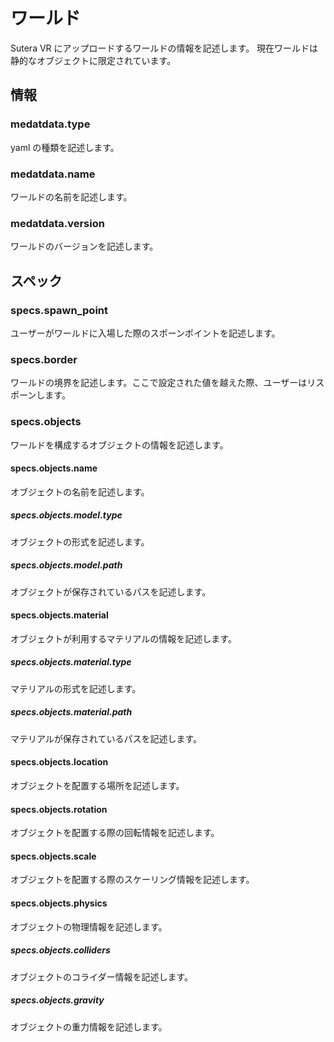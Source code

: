 # ワールド

Sutera VR にアップロードするワールドの情報を記述します。
現在ワールドは静的なオブジェクトに限定されています。

## 情報

### medatdata.type

yaml の種類を記述します。

### medatdata.name

ワールドの名前を記述します。

### medatdata.version

ワールドのバージョンを記述します。

## スペック

### specs.spawn_point

ユーザーがワールドに入場した際のスポーンポイントを記述します。

### specs.border

ワールドの境界を記述します。ここで設定された値を越えた際、ユーザーはリスポーンします。

### specs.objects

ワールドを構成するオブジェクトの情報を記述します。

#### specs.objects.name

オブジェクトの名前を記述します。

##### specs.objects.model.type

オブジェクトの形式を記述します。

##### specs.objects.model.path

オブジェクトが保存されているパスを記述します。

#### specs.objects.material

オブジェクトが利用するマテリアルの情報を記述します。

##### specs.objects.material.type

マテリアルの形式を記述します。

##### specs.objects.material.path

マテリアルが保存されているパスを記述します。

#### specs.objects.location

オブジェクトを配置する場所を記述します。

#### specs.objects.rotation

オブジェクトを配置する際の回転情報を記述します。

#### specs.objects.scale

オブジェクトを配置する際のスケーリング情報を記述します。

#### specs.objects.physics

オブジェクトの物理情報を記述します。

##### specs.objects.colliders

オブジェクトのコライダー情報を記述します。

##### specs.objects.gravity

オブジェクトの重力情報を記述します。
